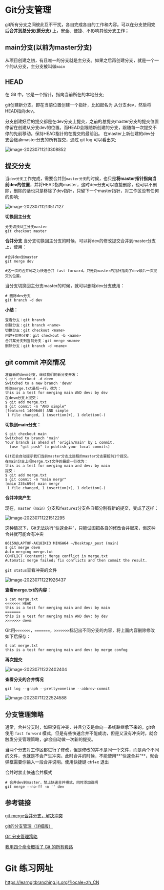 

# Git分支管理

git所有分支之间彼此互不干扰，各自完成各自的工作和内容。可以在分支使用完后**合并到总分支(原分支)** 上，安全、便捷、不影响其他分支工作；

## main分支(以前为master分支)

从项目创建之初，有且唯一的分支就是主分支。如果之后再创建分支，就是一个一个的从分支，主分支被叫做`main`

## HEAD

在 Git 中，它是一个指针，指向当前所在的本地分支;

git创建新分支。即在当前位置创建一个指针，比如起名为 从分支dev，然后将HEAD指向dev。

分支创建好后的提交都是在dev分支上提交，之前的总提交master分支的提交位置停留在创建从分支dev的位置。而HEAD会跟随新创建的分支，跟随每一次提交不停的先前移动。保持HEAD指针的在提交的最前沿。
在master上新创建的dev分支会继承master分支的所有提交，通过 git log 可以看出来;

![image-20230711213308852](https://gitee.com/juzihhu/image_bed/raw/master/img/202307112133680.png)

## 提交分支

当`dev分支`工作完成，需要合并到`master分支`的时候，也只是**将master指针指向当前dev的位置**，并将HEAD指向master，这时dev分支可以直接删除，也可以不删除，删除的话也只是移除了dev指针，只留下一个master指针，对工作区没有任何的影响;

![image-20230711213517127](https://gitee.com/juzihhu/image_bed/raw/master/img/202307112135466.png)

**切换回主分支**

```shell
分支切换回主分支master
git checkout master
```

**合并分支**
当分支切换回主分支的时候，可以将dev的修改提交合并到master分支上，使用：

```shell
#合并dev到master
git merge dev
```

```shell
#这一次的合并称之为快速合并 fast-forward。只是将master的指针指向了dev最后一次提交的位置。
```

当分支切换回主分支master的时候，就可以删除dev分支使用：

```shell
# 删除dev分支
git branch -d dev
```

**小结：**

```shell
查看分支：git branch
创建分支：git branch <name>
切换分支：git checkout <name>
创建+切换分支：git checkout -b <name>
合并某分支到当前分支：git merge <name>
删除分支：git branch -d <name>
```



## git commit 冲突情况

```shell
准备新的devm分支，继续我们的新分支开发：
$ git checkout -d devm
Switched to a new branch 'devm'
修改merge.txt最后一行，改为：
this is a test for merging main AND dev: by dev
在devm分支上提交：
$ git add merge.txt
$ git commit -m "AND simple"
[feature1 14096d0] AND simple
 1 file changed, 1 insertion(+), 1 deletion(-)

```

**切换到main分支：**

```shell
$ git checkout main
Switched to branch 'main'
Your branch is ahead of 'origin/main' by 1 commit.
  (use "git push" to publish your local commits)

Git还会自动提示我们当前master分支比远程的master分支要超前1个提交。
在main分支上把merge.txt文件的最后一行改为：
this is a test for merging main and dev: by main
提交：
$ git add merge.txt 
$ git commit -m "main mergr"
[main 236c69e] main mergr
 1 file changed, 1 insertion(+), 1 deletion(-)

```

**合并冲突产生**

现在，`master（main）`分支和`feature1`分支各自都分别有新的提交，变成了这样：

![image-20230711221512295](https://gitee.com/juzihhu/image_bed/raw/master/img/202307112215134.png)

这种情况下，Git无法执行“快速合并”，只能试图把各自的修改合并起来，但这种合并就可能会有冲突

```
86159@LAPTOP-AK18IKI3 MINGW64 ~/Desktop/_post (main)
$ git merge devm
Auto-merging merge.txt
CONFLICT (content): Merge conflict in merge.txt
Automatic merge failed; fix conflicts and then commit the result.

```

`git status`查看冲突的文件

![image-20230711221926437](https://gitee.com/juzihhu/image_bed/raw/master/img/202307112220461.png)



**查看merge.txt的内容：**

```shell
$ cat merge.txt
<<<<<<< HEAD
this is a test for merging main and dev: by main
=======
this is a test for merging main AND dev: by dev
>>>>>>> devm

```

Git用`<<<<<<<`，`=======`，`>>>>>>>`标记出不同分支的内容，将上面内容删除修改如下后保存：

```shell
$ cat merge.txt
this is a test for merging main and dev: by merge confog

```

**再次提交**

![image-20230711222402404](https://gitee.com/juzihhu/image_bed/raw/master/img/202307112224630.png)

**查看分支的合并情况**

```shell
git log --graph --pretty=oneline --abbrev-commit
```

![image-20230711222524588](https://gitee.com/juzihhu/image_bed/raw/master/img/202307112225693.png)



## 分支管理策略

通常，合并分支时，如果没有冲突，并且分支是单向一条线路继承下来的，git会使用 `fast forword` 模式，但是有些快速合并不能成功，但是又没有冲突时，就会触发分支管理策略，git会自动做一次新的提交。

当两个分支对工作区都进行了修改，但是修改的并不是同一个文件，而是两个不同的文件，也就是不会产生冲突。此时合并的时候，不能使用**“快速合并”**，就会弹框需要你输入一段合并说明。使用快捷键 ctrl+x 退出

合并时禁止快速合并模式

```shell
# 合并dev到master，禁止快速合并模式，同时添加说明
git merge --no-ff -m '' dev
```



## 参考链接

[git merge合并分支，解决冲突](https://blog.csdn.net/mocas_wang/article/details/106750498)

[git的分支管理（详细版）](https://blog.csdn.net/silence_pinot/article/details/111478596)

[Git 分支管理策略](https://mp.weixin.qq.com/s/hRd1UNMRutmA6MGmswweBw)

[我用四个命令概括了 Git 的所有套路](https://labuladong.gitee.io/algo/di-si-zhan-4baf4/wo-yong-si-ad48a/)

# Git 练习网址

https://learngitbranching.js.org/?locale=zh_CN

